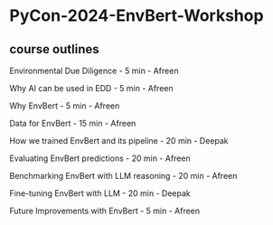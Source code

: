 # PyCon-2024-EnvBert-Workshop

## course outlines

Environmental Due Diligence - 5 min - Afreen

Why AI can be used in EDD - 5 min - Afreen

Why EnvBert - 5 min - Afreen

Data for EnvBert - 15 min - Afreen

How we trained EnvBert and its pipeline - 20 min - Deepak

Evaluating EnvBert predictions - 20 min - Afreen

Benchmarking EnvBert with LLM reasoning - 20 min - Afreen

Fine-tuning EnvBert with LLM - 20 min - Deepak

Future Improvements with EnvBert - 5 min - Afreen
